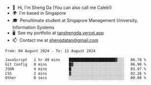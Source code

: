 <!---
tan-sd/tan-sd is a ✨ special ✨ repository because its `README.md` (this file) appears on your GitHub profile.
You can click the Preview link to take a look at your changes.
--->
- 👋  Hi, I'm Sheng Da (You can also call me Caleb!)
- 🌍  I'm based in Singapore
- 🎓  Penultimate student at Singapore Management University, Information Systems
- 🖥️  See my portfolio at [tanshengda.vercel.app](https://tanshengda.vercel.app/)
- 📫  Contact me at [shengdatan@gmail.com](mailto:shengdatan@gmail.com)

<!--START_SECTION:waka-->

```txt
From: 04 August 2024 - To: 11 August 2024

JavaScript   1 hr 49 mins    █████████████████████▓░░░   86.78 %
Git Config   8 mins          █▓░░░░░░░░░░░░░░░░░░░░░░░   06.90 %
JSON         4 mins          █░░░░░░░░░░░░░░░░░░░░░░░░   03.97 %
CSS          2 mins          ▓░░░░░░░░░░░░░░░░░░░░░░░░   02.26 %
Other        0 secs          ░░░░░░░░░░░░░░░░░░░░░░░░░   00.08 %
```

<!--END_SECTION:waka-->
